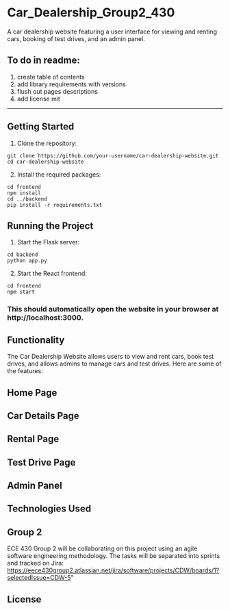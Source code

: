 # Car_Dealership_Group2_430

A car dealership website featuring a user interface for viewing and renting cars, booking of test drives, and an admin panel.

## To do in readme:

1. create table of contents
2. add library requirements with versions
3. flush out pages descriptions
4. add license mit
<hr>

## Getting Started

1. Clone the repository:

```
git clone https://github.com/your-username/car-dealership-website.git
cd car-dealership-website
```

2. Install the required packages:

```
cd frontend
npm install
cd ../backend
pip install -r requirements.txt
```

## Running the Project

1. Start the Flask server:

```
cd backend
python app.py
```

2. Start the React frontend:

```
cd frontend
npm start
```

### This should automatically open the website in your browser at http://localhost:3000.

## Functionality

The Car Dealership Website allows users to view and rent cars, book test drives, and allows admins to manage cars and test drives. Here are some of the features:

## Home Page

## Car Details Page

## Rental Page

## Test Drive Page

## Admin Panel

## Technologies Used

## Group 2

ECE 430 Group 2 will be collaborating on this project using an agile software engineering methodology. The tasks will be separated into sprints and tracked on Jira: https://eece430group2.atlassian.net/jira/software/projects/CDW/boards/1?selectedIssue=CDW-5"

## License
